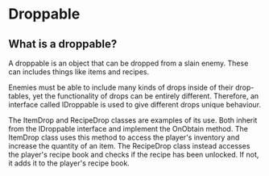 # Droppable

## What is a droppable?

A droppable is an object that can be dropped from a slain enemy. These can includes things like items and recipes.

Enemies must be able to include many kinds of drops inside of their drop-tables, yet the functionality of drops can be entirely different. Therefore, an interface called IDroppable is used to give different drops unique behaviour.

The ItemDrop and RecipeDrop classes are examples of its use. Both inherit from the IDroppable interface and implement the OnObtain method. The ItemDrop class uses this method to access the player's inventory and increase the quantity of an item. The RecipeDrop class instead accesses the player's recipe book and checks if the recipe has been unlocked. If not, it adds it to the player's recipe book.